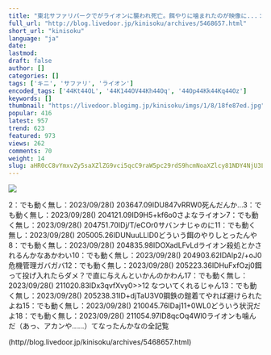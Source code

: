 ```yaml
---
title: "東北サファリパークでがライオンに襲われ死亡。餌やりに噛まれたのが映像に...："
full_url: "http://blog.livedoor.jp/kinisoku/archives/5468657.html"
short_url: "kinisoku"
language: "ja"
date: 
lastmod: 
draft: false
author: []
categories: []
tags: ['キニ', 'サファリ', 'ライオン']
encoded_tags: ['44Kt44OL', '44K144OV44Kh44Oq', '44Op44Kk44Kq44Oz']
keywords: []
thumbnail: "https://livedoor.blogimg.jp/kinisoku/imgs/1/8/18fe87ed.jpg"
popular: 416
latest: 957
trend: 623
featured: 973
views: 262
comments: 70
weight: 14
slug: aHR0cC8vYmxvZy5saXZlZG9vci5qcC9raW5pc29rdS9hcmNoaXZlcy81NDY4NjU3Lmh0bWw=
---
```


![](https://livedoor.blogimg.jp/kinisoku/imgs/1/8/18fe87ed.jpg)

2：でも動く無し：2023/09/28() 203647.09IDU847vRRW0死んだんか…3：でも動く無し：2023/09/28() 204121.09ID9H5+kf6o0さよなライオン7：でも動く無し：2023/09/28() 204751.70IDj/T/eCOr0サバンナじゃのに11：でも動く無し：2023/09/28() 205005.26IDUNuuLLlD0どういう餌のやりしとったんや8：でも動く無し：2023/09/28() 204835.98IDOXadLFvLdライオン殺処とかされるんかなあかわい10：でも動く無し：2023/09/28() 204903.62IDAlp2/+oJ0危機管理ガバガバ12：でも動く無し：2023/09/28() 205223.36IDHuFxfOzj0餌って投げ入れたらダメ？で直に与えんといかんのかわん17：でも動く無し：2023/09/28() 211020.83IDx3qvfXvy0>>12 なついてくれるじゃん13：でも動く無し：2023/09/28() 205238.31ID+djTaU3V0鋼鉄の鎧着てやれば避けられたよね15：でも動く無し：2023/09/28() 210045.76IDaj11+0WL0どういう状況だよ18：でも動く無し：2023/09/28() 211054.97ID8qcOq4Wl0ライオンも噛んだ（あっ、アカンや……）てなったんかなの全記覧

(http//blog.livedoor.jp/kinisoku/archives/5468657.html)

